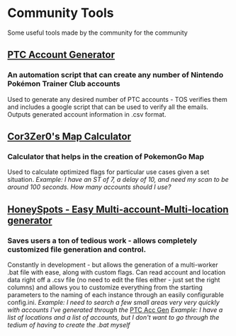 # Community Tools
Some useful tools made by the community for the community

## [PTC Account Generator](https://github.com/skvvv/pikapy)
### An automation script that can create any number of Nintendo Pokémon Trainer Club accounts
Used to generate any desired number of PTC accounts - TOS verifies them and includes a google script that can be used to verify all the emails. Outputs generated account information in .csv format.

## [Cor3Zer0's Map Calculator](https://github.com/Cor3Zer0/Map-Calculator)
### Calculator that helps in the creation of PokemonGo Map
Used to calculate optimized flags for particular use cases given a set situation.
_Example: I have an ST of 7, a delay of 10, and need my scan to be around 100 seconds. How many accounts should I use?_

## [HoneySpots - Easy Multi-account-Multi-location generator](https://github.com/razorasadsid/HoneySpots)
### Saves users a ton of tedious work - allows completely customized file generation and control.
Constantly in development - but allows the generation of a multi-worker .bat file with ease, along with custom flags. Can read account and location data right off a .csv file (no need to edit the files either - just set the right columns) and allows you to customize everything from the starting parameters to the naming of each instance through an easily configurable config.ini. 
_Example: I need to search a few small areas very very quickly with accounts I've generated through the_ [PTC Acc Gen](https://github.com/skvvv/pikapy) 
_Example: I have a list of locations and a list of accounts, but I don't want to go through the tedium of having to create the .bat myself_
